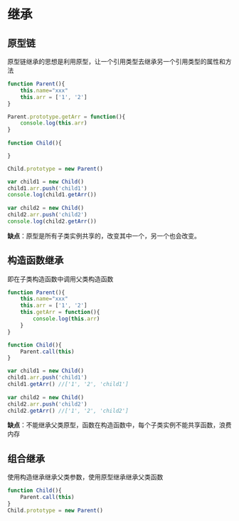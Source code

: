 # 继承

## 原型链
原型链继承的思想是利用原型，让一个引用类型去继承另一个引用类型的属性和方法
```js
function Parent(){
    this.name="xxx"
    this.arr = ['1', '2']
}

Parent.prototype.getArr = function(){
    console.log(this.arr)
}
     
function Child(){

}

Child.prototype = new Parent()

var child1 = new Child()
child1.arr.push('child1')
console.log(child1.getArr())
        
var child2 = new Child()
child2.arr.push('child2')
console.log(child2.getArr())
```
**缺点**：原型是所有子类实例共享的，改变其中一个，另一个也会改变。


## 构造函数继承
即在子类构造函数中调用父类构造函数

```js
function Parent(){
    this.name="xxx"
    this.arr = ['1', '2']
    this.getArr = function(){
        console.log(this.arr)
    }
}

function Child(){
    Parent.call(this)
}

var child1 = new Child()
child1.arr.push('child1') 
child1.getArr() //['1', '2', 'child1']
        
var child2 = new Child()
child2.arr.push('child2') 
child2.getArr() //['1', '2', 'child2']
```

**缺点**：不能继承父类原型，函数在构造函数中，每个子类实例不能共享函数，浪费内存

## 组合继承
使用构造继承继承父类参数，使用原型继承继承父类函数

```js
function Child(){
    Parent.call(this)
}
Child.prototype = new Parent()
```
